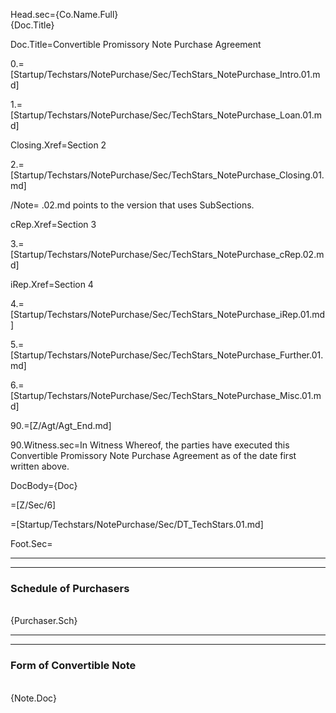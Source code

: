 Head.sec={Co.Name.Full}<br>{Doc.Title}

Doc.Title=Convertible Promissory Note Purchase Agreement

0.=[Startup/Techstars/NotePurchase/Sec/TechStars_NotePurchase_Intro.01.md]

1.=[Startup/Techstars/NotePurchase/Sec/TechStars_NotePurchase_Loan.01.md]

Closing.Xref=Section 2

2.=[Startup/Techstars/NotePurchase/Sec/TechStars_NotePurchase_Closing.01.md]

/Note= .02.md points to the version that uses SubSections.

cRep.Xref=Section 3

3.=[Startup/Techstars/NotePurchase/Sec/TechStars_NotePurchase_cRep.02.md]

iRep.Xref=Section 4

4.=[Startup/Techstars/NotePurchase/Sec/TechStars_NotePurchase_iRep.01.md]

5.=[Startup/Techstars/NotePurchase/Sec/TechStars_NotePurchase_Further.01.md]

6.=[Startup/Techstars/NotePurchase/Sec/TechStars_NotePurchase_Misc.01.md]

90.=[Z/Agt/Agt_End.md]

90.Witness.sec=In Witness Whereof, the parties have executed this Convertible Promissory Note Purchase Agreement as of the date first written above.

DocBody={Doc}

=[Z/Sec/6]

=[Startup/Techstars/NotePurchase/Sec/DT_TechStars.01.md]

Foot.Sec=<hr><hr><h3>Schedule of Purchasers</h3><br>{Purchaser.Sch}<hr><hr><h3>Form of Convertible Note</h3><br>{Note.Doc}